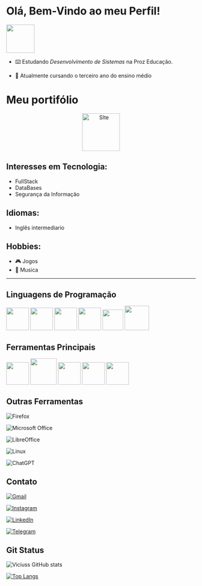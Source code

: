 # Olá, Bem-Vindo ao meu Perfil!

<img src="https://github.com/user-attachments/assets/86f9da2c-42e6-4e63-b81e-a5652ee1bc72" width="75" height="75" />

- ⌨️ Estudando _Desenvolvimento de Sistemas_ na Proz Educação.

- 📖 Atualmente cursando o terceiro ano do ensino médio

# Meu portifólio

  <div align="center"  style="margin-left: auto; margin-right: auto; width: fit-content;">
  <a href="https://viciuss.github.io/viciuss-github.io/">
    <img src="https://minecraft.wiki/images/End_Portal_%28block%29.gif?70b39" alt="SIte" style="width: 100px; height: 100px; max-width: 100px; max-height: 100px;"/>
  </a>
</div>

## Interesses em Tecnologia: 
- FullStack
- DataBases
- Segurança da Informação

## Idiomas: 
- Inglês intermediario

## Hobbies:
- 🎮 Jogos
- 🎸 Musica

<hr>

## Linguagens de Programação
<div  style="display: inline">
<img src="https://cdn.jsdelivr.net/gh/devicons/devicon@latest/icons/python/python-original-wordmark.svg" width="60" height="60"/>
<img src="https://cdn.jsdelivr.net/gh/devicons/devicon@latest/icons/go/go-original-wordmark.svg" width="60" height="60" />
<img src="https://cdn.jsdelivr.net/gh/devicons/devicon@latest/icons/html5/html5-plain-wordmark.svg" width="60" height="60" />
<img src="https://cdn.jsdelivr.net/gh/devicons/devicon@latest/icons/css3/css3-plain-wordmark.svg" width="60" height="60" />
<img src="https://cdn.jsdelivr.net/gh/devicons/devicon@latest/icons/javascript/javascript-original.svg" width="55" height="55" />
<img src="https://cdn.jsdelivr.net/gh/devicons/devicon@latest/icons/php/php-original.svg" width="65" height="65" />

</div>

## Ferramentas Principais

<div  style="display: inline">
<img src="https://cdn.jsdelivr.net/gh/devicons/devicon@latest/icons/vscode/vscode-original-wordmark.svg" width="60" height="60" /> 
<img src="https://cdn.jsdelivr.net/gh/devicons/devicon@latest/icons/mysql/mysql-original-wordmark.svg" width="70" height="70" />
<img src="https://cdn.jsdelivr.net/gh/devicons/devicon@latest/icons/canva/canva-original.svg" width="60" height="60" />
<img src="https://cdn.jsdelivr.net/gh/devicons/devicon@latest/icons/github/github-original-wordmark.svg" width="60" height="60" />
<img src="https://cdn.jsdelivr.net/gh/devicons/devicon@latest/icons/git/git-original.svg" width="60" height="60" />


</div>

## Outras Ferramentas

<div  style="display: inline">

![Firefox](https://img.shields.io/badge/Firefox-FF7139?style=for-the-badge&logo=Firefox-Browser&logoColor=white)
 
![Microsoft Office](https://img.shields.io/badge/Microsoft_Office-D83B01?style=for-the-badge&logo=microsoft-office&logoColor=white)

![LibreOffice](https://img.shields.io/badge/LibreOffice-%2318A303?style=for-the-badge&logo=LibreOffice&logoColor=white)
  
![Linux](https://img.shields.io/badge/Linux-0078D6?style=for-the-badge&logo=linux&logoColor=white)
  
![ChatGPT](https://img.shields.io/badge/chatGPT-74aa9c?style=for-the-badge&logo=openai&logoColor=white)
  
</div>

## Contato

[![Gmail](https://img.shields.io/badge/Gmail-D14836?style=for-the-badge&logo=gmail&logoColor=white)](mailto:viniciuscmarciano@gmail.com)

[![Instagram](https://img.shields.io/badge/Instagram-%23E4405F.svg?style=for-the-badge&logo=Instagram&logoColor=white)](https://www.instagram.com/wuss.kk/?next=%2F)

[![LinkedIn](https://img.shields.io/badge/linkedin-%230077B5.svg?style=for-the-badge&logo=linkedin&logoColor=white)](https://www.linkedin.com/in/vinicius-costa-a58a922b1)

[![Telegram](https://img.shields.io/badge/Telegram-2CA5E0?style=for-the-badge&logo=telegram&logoColor=white)](https://t.me/Wusskkkk)


## Git Status

![Viciuss GitHub stats](https://github-readme-stats.vercel.app/api?username=Viciuss&theme=synthwave&show_icons=true)

[![Top Langs](https://github-readme-stats.vercel.app/api/top-langs/?username=Viciuss)](https://github.com/viciuss/github-readme-stats)

